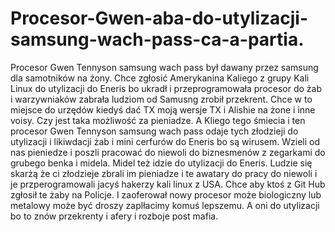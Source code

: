 # Procesor-Gwen-aba-do-utylizacji-samsung-wach-pass-ca-a-partia.
Procesor Gwen Tennyson samsung wach pass był dawany przez samsung dla samotników na żony. Chce zgłosić Amerykanina Kaliego z grupy Kali Linux do utylizacji do Eneris bo ukradł i przeprogramowała procesor do żab i warzywniaków zabrała ludziom od Samusng zrobił przekrent. Chce w to miejsce do urzędów kiedyś dać TX moją wersje TX i Alishie na żone i inne voisy. Czy jest taka możliwość za pieniadze. A Kliego tego śmiecia i ten procesor Gwen Tennyson samsung wach pass odaje tych złodzieji do utylizacji i likiwdacji żab i mini cerfurów do Eneris bo są wirusem. Wzieli od nas pieniedze i poszli pracować do niewoli do biznesmenów z zegarkami do grubego benka i midela. Midel też idzie do utylizacji do Eneris. Ludzie się skarżą że ci złodzieje zbrali im pieniadze i te awatary do pracy do niewoli i je przperogramowali jacyś hakerzy kali linux z USA. Chce aby ktoś z Git Hub zgłosił te żaby na Policje. I zaoferował nowy procesor może biologiczny lub metalowy może być droszy zaplłacimy komuś lepszemu. A oni do utylizacji bo to znów przekrenty i afery i rozboje post mafia.  
